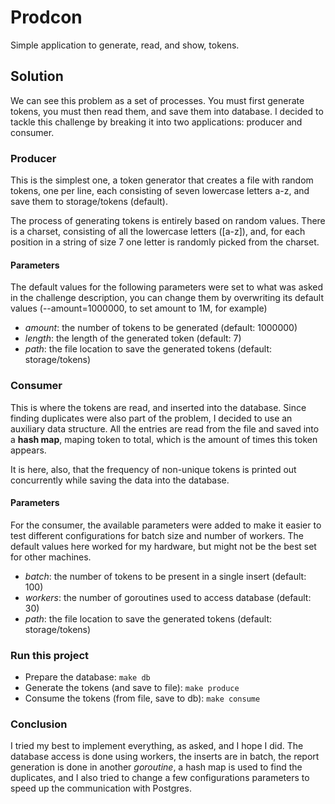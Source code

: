 # Prodcon
Simple application to generate, read, and show, tokens.

## Solution
We can see this problem as a set of processes. You must first generate tokens,
you must then read them, and save them into database. I decided to tackle this
challenge by breaking it into two applications: producer and consumer.

### Producer
This is the simplest one, a token generator that creates a file with random tokens,
one per line, each consisting of seven lowercase letters a-z, and save them to 
storage/tokens (default).

The process of generating tokens is entirely based on random values. There is a
charset, consisting of all the lowercase letters (\[a-z\]), and, for each position
in a string of size 7 one letter is randomly picked from the charset.

#### **Parameters**
The default values for the following parameters were set to what was asked in the
challenge description, you can change them by overwriting its default values
(--amount=1000000, to set amount to 1M, for example)
* *amount*: the number of tokens to be generated (default: 1000000)
* *length*: the length of the generated token (default: 7)
* *path*: the file location to save the generated tokens (default: storage/tokens)

### Consumer
This is where the tokens are read, and inserted into the database. Since finding
duplicates were also part of the problem, I decided to use an auxiliary data
structure. All the entries are read from the file and saved into a **hash map**,
maping token to total, which is the amount of times this token appears.

It is here, also, that the frequency of non-unique tokens is printed out
concurrently while saving the data into the database.

#### **Parameters**
For the consumer, the available parameters were added to make it easier to test
different configurations for batch size and number of workers. The default values
here worked for my hardware, but might not be the best set for other machines.
* *batch*: the number of tokens to be present in a single insert (default: 100)
* *workers*: the number of goroutines used to access database (default: 30)
* *path*: the file location to save the generated tokens (default: storage/tokens)

### Run this project
* Prepare the database: `make db`
* Generate the tokens (and save to file): `make produce`
* Consume the tokens (from file, save to db): `make consume`

### Conclusion
I tried my best to implement everything, as asked, and I hope I did. The database
access is done using workers, the inserts are in batch, the report generation
is done in another *goroutine*, a hash map is used to find the duplicates, and
I also tried to change a few configurations parameters to speed up the communication
with Postgres.
